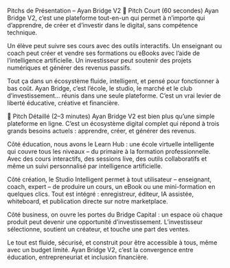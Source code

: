 Pitchs de Présentation – Ayan Bridge V2 
🎤 Pitch Court (60 secondes) 
Ayan Bridge V2, c’est une plateforme tout-en-un qui permet à n’importe qui d’apprendre, de créer et d’investir dans le digital, sans compétence technique. 
 
Un élève peut suivre ses cours avec des outils interactifs. Un enseignant ou coach peut créer et vendre ses formations ou eBooks avec l’aide de l’intelligence artificielle. Un investisseur peut soutenir des projets numériques et générer des revenus passifs. 
 
Tout ça dans un écosystème fluide, intelligent, et pensé pour fonctionner à bas coût. Ayan Bridge, c’est l’école, le studio, le marché et le club d’investissement… réunis dans une seule plateforme. C’est un vrai levier de liberté éducative, créative et financière. 

🎤 Pitch Détaillé (2–3 minutes) 
Ayan Bridge V2 est bien plus qu’une simple plateforme en ligne. C’est un écosystème digital complet qui répond à trois grands besoins actuels : apprendre, créer, et générer des revenus. 
 
Côté éducation, nous avons le Learn Hub : une école virtuelle intelligente qui couvre tous les niveaux – du primaire à la formation professionnelle. Avec des cours interactifs, des sessions live, des outils collaboratifs et même un suivi personnalisé par intelligence artificielle. 
 
Côté création, le Studio Intelligent permet à tout utilisateur – enseignant, coach, expert – de produire un cours, un eBook ou une mini-formation en quelques clics. Tout est intégré : enregistreur, éditeur, IA assistée, whiteboard, et publication directe sur notre marketplace. 
 
Côté business, on ouvre les portes du Bridge Capital : un espace où chaque produit peut devenir une opportunité d’investissement. L’investisseur sélectionne, soutient un créateur, et touche une part des ventes. 
 
Le tout est fluide, sécurisé, et construit pour être accessible à tous, même avec un budget limité. Ayan Bridge V2, c’est la convergence entre éducation, entrepreneuriat et inclusion financière. 